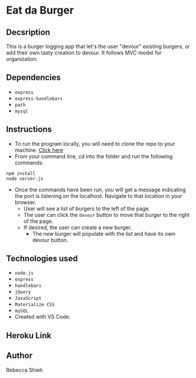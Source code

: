 # Eat da Burger

## Decsription

This is a burger logging app that let's the user "devour" existing burgers, or add their own tasty creation to devour. It follows MVC model for organization.

## Dependencies

- ``express``
- ``express-handlebars``
- ``path``
- ``mysql``

## Instructions

- To run the program locally, you will need to clone the repo to your machine. [Click here](https://github.com/beccashieh/Burger)
- From your command line, cd into the folder and run the following commands:

```
npm install
node server.js

```
- Once the commands have been run, you will get a message indicating the port is listening on the localhost. Navigate to that location in your browser.
    - User will see a list of burgers to the left of the page. 
    - The user can click the ``devour`` button to move that burger to the right of the page.
    - If desired, the user can create a new burger. 
        - The new burger will populate with the list and have its own devour button.

## Technologies used

- ``node.js``
- ``express``
- ``handlebars``
- ``jQuery``
- ``JavaScript``
- ``Materialize CSS``
- ``mySQL``
- Created with VS Code.

## Heroku Link

## Author

Rebecca Shieh
